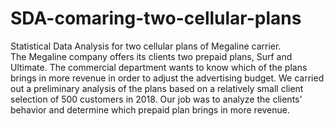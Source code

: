 # SDA-comaring-two-cellular-plans
Statistical Data Analysis for two cellular plans of Megaline carrier.  
The Megaline company offers its clients two prepaid plans, Surf and Ultimate. The commercial department wants to know which of the plans brings in more 
revenue in order to adjust the advertising budget.
We carried out a preliminary analysis of the plans based on a relatively small client selection of 500 customers in 2018. 
Our job was to analyze the clients' behavior and determine which prepaid plan brings in more revenue.
